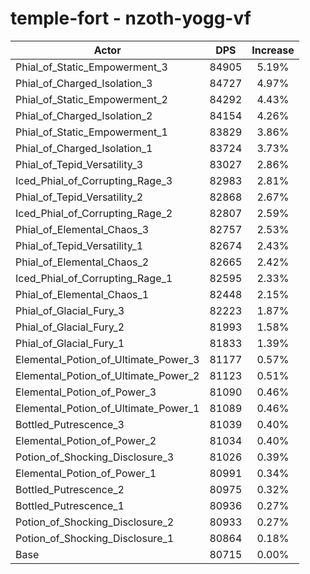 # temple-fort - nzoth-yogg-vf
| Actor | DPS | Increase |
|---|:---:|:---:|
|Phial_of_Static_Empowerment_3|84905|5.19%|
|Phial_of_Charged_Isolation_3|84727|4.97%|
|Phial_of_Static_Empowerment_2|84292|4.43%|
|Phial_of_Charged_Isolation_2|84154|4.26%|
|Phial_of_Static_Empowerment_1|83829|3.86%|
|Phial_of_Charged_Isolation_1|83724|3.73%|
|Phial_of_Tepid_Versatility_3|83027|2.86%|
|Iced_Phial_of_Corrupting_Rage_3|82983|2.81%|
|Phial_of_Tepid_Versatility_2|82868|2.67%|
|Iced_Phial_of_Corrupting_Rage_2|82807|2.59%|
|Phial_of_Elemental_Chaos_3|82757|2.53%|
|Phial_of_Tepid_Versatility_1|82674|2.43%|
|Phial_of_Elemental_Chaos_2|82665|2.42%|
|Iced_Phial_of_Corrupting_Rage_1|82595|2.33%|
|Phial_of_Elemental_Chaos_1|82448|2.15%|
|Phial_of_Glacial_Fury_3|82223|1.87%|
|Phial_of_Glacial_Fury_2|81993|1.58%|
|Phial_of_Glacial_Fury_1|81833|1.39%|
|Elemental_Potion_of_Ultimate_Power_3|81177|0.57%|
|Elemental_Potion_of_Ultimate_Power_2|81123|0.51%|
|Elemental_Potion_of_Power_3|81090|0.46%|
|Elemental_Potion_of_Ultimate_Power_1|81089|0.46%|
|Bottled_Putrescence_3|81039|0.40%|
|Elemental_Potion_of_Power_2|81034|0.40%|
|Potion_of_Shocking_Disclosure_3|81026|0.39%|
|Elemental_Potion_of_Power_1|80991|0.34%|
|Bottled_Putrescence_2|80975|0.32%|
|Bottled_Putrescence_1|80936|0.27%|
|Potion_of_Shocking_Disclosure_2|80933|0.27%|
|Potion_of_Shocking_Disclosure_1|80864|0.18%|
|Base|80715|0.00%|
